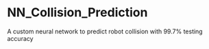 # NN_Collision_Prediction
A custom neural network to predict robot collision with 99.7% testing accuracy
